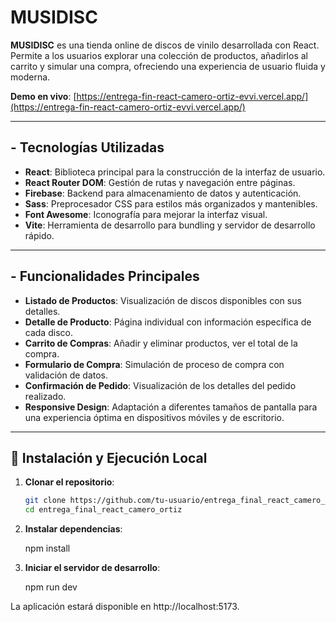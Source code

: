 # MUSIDISC

**MUSIDISC** es una tienda online de discos de vinilo desarrollada con React. Permite a los usuarios explorar una colección de productos, añadirlos al carrito y simular una compra, ofreciendo una experiencia de usuario fluida y moderna.

**Demo en vivo**: [https://entrega-fin-react-camero-ortiz-evvi.vercel.app/](https://entrega-fin-react-camero-ortiz-evvi.vercel.app/)

---

## - Tecnologías Utilizadas

- **React**: Biblioteca principal para la construcción de la interfaz de usuario.
- **React Router DOM**: Gestión de rutas y navegación entre páginas.
- **Firebase**: Backend para almacenamiento de datos y autenticación.
- **Sass**: Preprocesador CSS para estilos más organizados y mantenibles.
- **Font Awesome**: Iconografía para mejorar la interfaz visual.
- **Vite**: Herramienta de desarrollo para bundling y servidor de desarrollo rápido.

---

## - Funcionalidades Principales

- **Listado de Productos**: Visualización de discos disponibles con sus detalles.
- **Detalle de Producto**: Página individual con información específica de cada disco.
- **Carrito de Compras**: Añadir y eliminar productos, ver el total de la compra.
- **Formulario de Compra**: Simulación de proceso de compra con validación de datos.
- **Confirmación de Pedido**: Visualización de los detalles del pedido realizado.
- **Responsive Design**: Adaptación a diferentes tamaños de pantalla para una experiencia óptima en dispositivos móviles y de escritorio.

---

## 🚀 Instalación y Ejecución Local

1. **Clonar el repositorio**:

   ```bash
   git clone https://github.com/tu-usuario/entrega_final_react_camero_ortiz.git
   cd entrega_final_react_camero_ortiz

2. **Instalar dependencias**:

   npm install

3. **Iniciar el servidor de desarrollo**:

    npm run dev

La aplicación estará disponible en http://localhost:5173.